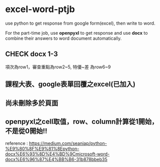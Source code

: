 # excel-word-ptjb
use python to get response from google form(excel), then write to word.

For the part-time job, use **openpyxl** to get response and use **docx** to combine their answers to word document automatically.

## CHECK docx 1-3
項次為row1，審查重點為row2\~5, 特優\~差 為row6\~9
## 課程大表、google表單回覆之excel(已加入)

## 尚未刪除多於頁面

## openpyxl之cell取值，row、column計算從1開始，不是從0開始!!

reference :  https://medium.com/seaniap/python-%E9%80%8F%E9%81%8Epython-docx%E6%93%8D%E4%BD%9Cmicrosoft-word-docx%E6%96%87%E4%BB%B6-31b878bbeb35

